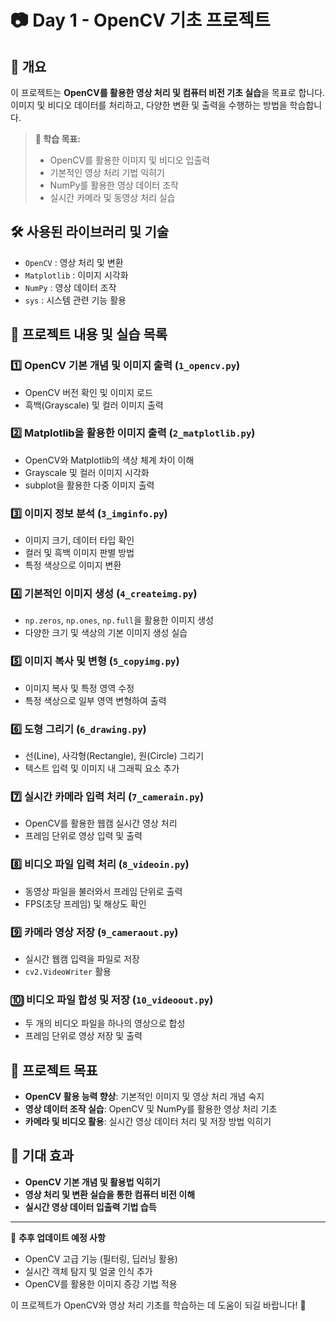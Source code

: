 # 📷 Day 1 - OpenCV 기초 프로젝트

## 📖 개요
이 프로젝트는 **OpenCV를 활용한 영상 처리 및 컴퓨터 비전 기초 실습**을 목표로 합니다.
이미지 및 비디오 데이터를 처리하고, 다양한 변환 및 출력을 수행하는 방법을 학습합니다.

> **🎯 학습 목표:**
> - OpenCV를 활용한 이미지 및 비디오 입출력
> - 기본적인 영상 처리 기법 익히기
> - NumPy를 활용한 영상 데이터 조작
> - 실시간 카메라 및 동영상 처리 실습

## 🛠 사용된 라이브러리 및 기술
- `OpenCV` : 영상 처리 및 변환
- `Matplotlib` : 이미지 시각화
- `NumPy` : 영상 데이터 조작
- `sys` : 시스템 관련 기능 활용

## 🔬 프로젝트 내용 및 실습 목록
### 1️⃣ **OpenCV 기본 개념 및 이미지 출력** (`1_opencv.py`)
- OpenCV 버전 확인 및 이미지 로드
- 흑백(Grayscale) 및 컬러 이미지 출력

### 2️⃣ **Matplotlib을 활용한 이미지 출력** (`2_matplotlib.py`)
- OpenCV와 Matplotlib의 색상 체계 차이 이해
- Grayscale 및 컬러 이미지 시각화
- subplot을 활용한 다중 이미지 출력

### 3️⃣ **이미지 정보 분석** (`3_imginfo.py`)
- 이미지 크기, 데이터 타입 확인
- 컬러 및 흑백 이미지 판별 방법
- 특정 색상으로 이미지 변환

### 4️⃣ **기본적인 이미지 생성** (`4_createimg.py`)
- `np.zeros`, `np.ones`, `np.full`을 활용한 이미지 생성
- 다양한 크기 및 색상의 기본 이미지 생성 실습

### 5️⃣ **이미지 복사 및 변형** (`5_copyimg.py`)
- 이미지 복사 및 특정 영역 수정
- 특정 색상으로 일부 영역 변형하여 출력

### 6️⃣ **도형 그리기** (`6_drawing.py`)
- 선(Line), 사각형(Rectangle), 원(Circle) 그리기
- 텍스트 입력 및 이미지 내 그래픽 요소 추가

### 7️⃣ **실시간 카메라 입력 처리** (`7_camerain.py`)
- OpenCV를 활용한 웹캠 실시간 영상 처리
- 프레임 단위로 영상 입력 및 출력

### 8️⃣ **비디오 파일 입력 처리** (`8_videoin.py`)
- 동영상 파일을 불러와서 프레임 단위로 출력
- FPS(초당 프레임) 및 해상도 확인

### 9️⃣ **카메라 영상 저장** (`9_cameraout.py`)
- 실시간 웹캠 입력을 파일로 저장
- `cv2.VideoWriter` 활용

### 🔟 **비디오 파일 합성 및 저장** (`10_videoout.py`)
- 두 개의 비디오 파일을 하나의 영상으로 합성
- 프레임 단위로 영상 저장 및 출력

## 🚀 프로젝트 목표
- **OpenCV 활용 능력 향상**: 기본적인 이미지 및 영상 처리 개념 숙지
- **영상 데이터 조작 실습**: OpenCV 및 NumPy를 활용한 영상 처리 기초
- **카메라 및 비디오 활용**: 실시간 영상 데이터 처리 및 저장 방법 익히기

## 📌 기대 효과
- **OpenCV 기본 개념 및 활용법 익히기**
- **영상 처리 및 변환 실습을 통한 컴퓨터 비전 이해**
- **실시간 영상 데이터 입출력 기법 습득**

---
📢 **추후 업데이트 예정 사항**
- OpenCV 고급 기능 (필터링, 딥러닝 활용)
- 실시간 객체 탐지 및 얼굴 인식 추가
- OpenCV를 활용한 이미지 증강 기법 적용

이 프로젝트가 OpenCV와 영상 처리 기초를 학습하는 데 도움이 되길 바랍니다! 🚀
